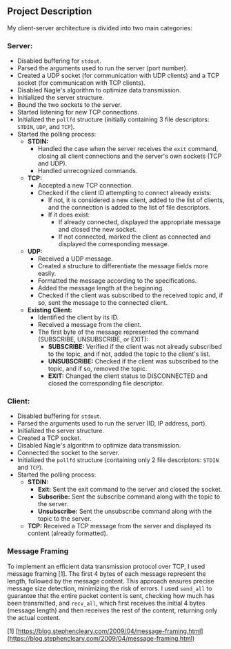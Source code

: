 ## Project Description

My client-server architecture is divided into two main categories:

### Server:

- Disabled buffering for `stdout`.
- Parsed the arguments used to run the server (port number).
- Created a UDP socket (for communication with UDP clients) and a TCP socket (for communication with TCP clients).
- Disabled Nagle's algorithm to optimize data transmission.
- Initialized the server structure.
- Bound the two sockets to the server.
- Started listening for new TCP connections.
- Initialized the `pollfd` structure (initially containing 3 file descriptors: `STDIN`, `UDP`, and `TCP`).
- Started the polling process:
  - **STDIN:**
    - Handled the case when the server receives the `exit` command, closing all client connections and the server's own sockets (TCP and UDP).
    - Handled unrecognized commands.
  - **TCP:**
    - Accepted a new TCP connection.
    - Checked if the client ID attempting to connect already exists:
      - If not, it is considered a new client, added to the list of clients, and the connection is added to the list of file descriptors.
      - If it does exist:
        - If already connected, displayed the appropriate message and closed the new socket.
        - If not connected, marked the client as connected and displayed the corresponding message.
  - **UDP:**
    - Received a UDP message.
    - Created a structure to differentiate the message fields more easily.
    - Formatted the message according to the specifications.
    - Added the message length at the beginning.
    - Checked if the client was subscribed to the received topic and, if so, sent the message to the connected client.
  - **Existing Client:**
    - Identified the client by its ID.
    - Received a message from the client.
    - The first byte of the message represented the command (SUBSCRIBE, UNSUBSCRIBE, or EXIT):
      - **SUBSCRIBE:** Verified if the client was not already subscribed to the topic, and if not, added the topic to the client's list.
      - **UNSUBSCRIBE:** Checked if the client was subscribed to the topic, and if so, removed the topic.
      - **EXIT:** Changed the client status to DISCONNECTED and closed the corresponding file descriptor.

### Client:

- Disabled buffering for `stdout`.
- Parsed the arguments used to run the server (ID, IP address, port).
- Initialized the server structure.
- Created a TCP socket.
- Disabled Nagle's algorithm to optimize data transmission.
- Connected the socket to the server.
- Initialized the `pollfd` structure (containing only 2 file descriptors: `STDIN` and `TCP`).
- Started the polling process:
  - **STDIN:**
    - **Exit:** Sent the exit command to the server and closed the socket.
    - **Subscribe:** Sent the subscribe command along with the topic to the server.
    - **Unsubscribe:** Sent the unsubscribe command along with the topic to the server.
  - **TCP:** Received a TCP message from the server and displayed its content (already formatted).

### Message Framing

To implement an efficient data transmission protocol over TCP, I used message framing [1]. The first 4 bytes of each message represent the length, followed by the message content. This approach ensures precise message size detection, minimizing the risk of errors. I used `send_all` to guarantee that the entire packet content is sent, checking how much has been transmitted, and `recv_all`, which first receives the initial 4 bytes (message length) and then receives the rest of the content, returning only the actual content.

[1] [https://blog.stephencleary.com/2009/04/message-framing.html](https://blog.stephencleary.com/2009/04/message-framing.html)
